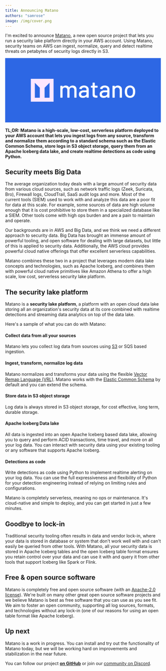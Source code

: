 ```yaml
---
title: Announcing Matano
authors: "samrose"
image: /img/cover.png
---
```


I'm excited to announce [Matano](/), a new open source project that lets you run a security lake platform directly in your AWS account. Using Matano, security teams on AWS can ingest, normalize, query and detect realtime threats on petabytes of security logs directly in S3.

![](../src/assets/cover.png)

<!-- truncate -->

**TL;DR: Matano is a high-scale, low-cost, serverless platform deployed to your AWS account that lets you ingest logs from any source, transform and normalize them according to a standard schema such as the Elastic Common Schema, store logs in S3 object storage, query them from an Apache Iceberg data lake, and create realtime detections as code using Python.**

## Security meets Big Data

The average organization today deals with a large amount of security data from various cloud sources, such as network traffic logs (Zeek, Suricata, Bro), Firewall logs, CloudTrail, SaaS audit logs and more. Most of the current tools (SIEM) used to work with and analyze this data are a poor fit for data at this scale. For example, some sources of data are high volume enough that it is cost prohibitive to store them in a specialized database like a SIEM. Other tools come with high ops burden and are a pain to maintain and operate.

Our backgrounds are in AWS and Big Data, and we think we need a different approach to security data. Big Data has brought an immense amount of powerful tooling, and open software for dealing with large datasets, but little of this is applied to security data. Additionally, the AWS cloud provides powerful cloud native offerings that offer excellent serverless capabilities.

Matano combines these two in a project that leverages modern data lake concepts and technologies, such as Apache Iceberg, and combines them with powerful cloud native primitives like Amazon Athena to offer a high scale, low cost, serverless security lake platform.

## The security lake platform

Matano is a **security lake platform**, a platform with an open cloud data lake storing all an organization's security data at its core combined with realtime detections and streaming data analytics on top of the data lake.

Here's a sample of what you can do with Matano:

#### Collect data from all your sources
Matano lets you collect log data from sources using [S3](#) or SQS based ingestion.

#### Ingest, transform, normalize log data
Matano normalizes and transforms your data using the flexible [Vector Remap Language (VRL)](https://vector.dev/docs/reference/vrl/). Matano works with the [Elastic Common Schema](https://www.elastic.co/guide/en/ecs/current/index.html) by default and you can extend the schema.

#### Store data in S3 object storage
Log data is always stored in S3 object storage, for cost effective, long term, durable storage.

#### Apache Iceberg Data lake
All data is ingested into an open Apache Iceberg based data lake, allowing you to query and perform ACID transactions, time travel, and more on all your log data. You can interact with security data using your existing tooling or any software that supports Apache Iceberg.

#### Detections as code
Write detections as code using Python to implement realtime alerting on your log data. You can use the full expressiveness and flexibility of Python for your detection engineering instead of relying on limiting rules and configurations.

Matano is completely serverless, meaning no ops or maintenance. It's cloud-native and simple to deploy, and you can get started in just a few minutes.

## Goodbye to lock-in

Traditional security tooling often results in data and vendor lock-in, where your data is stored in database or system that don't work well with and can't easily be queried from other tools. With Matano, all your security data is stored in Apache Iceberg tables and the open Iceberg table format ensures you retain control over your data and can use it with and query it from other tools that support Iceberg like Spark or Flink.

## Free & open source software

Matano is completely free and open source software (with an [Apache-2.0 license][1]). We're built on many other great open source software projects and we believe Matano is best as free software that you can use as you see fit. We aim to foster an open community, supporting all log sources, formats, and technologies without any lock-in (one of our reasons for using an open table format like Apache Iceberg).

## Up next

Matano is a work in progress. You can install and try out the functionality of Matano today, but we will be working hard on improvements and stabilization in the near future.

You can follow our project [**on GitHub**][2] or join our [community on Discord][3].

[1]: https://github.com/matanolabs/matano/blob/main/LICENSE
[2]: https://github.com/matanolabs/matano
[3]: https://discord.com/invite/YSYfHMbfZQ
